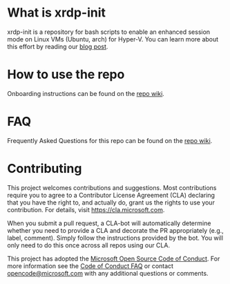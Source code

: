 # What is xrdp-init
xrdp-init is a repository for bash scripts to enable an enhanced session mode on Linux VMs (Ubuntu, arch) for Hyper-V. You can learn more about this effort by reading our [blog post](https://blogs.technet.microsoft.com/virtualization/2018/02/28/sneak-peek-taking-a-spin-with-enhanced-linux-vms/).

# How to use the repo
Onboarding instructions can be found on the [repo wiki]().

# FAQ
Frequently Asked Questions for this repo can be found on the [repo wiki]().

# Contributing

This project welcomes contributions and suggestions.  Most contributions require you to agree to a
Contributor License Agreement (CLA) declaring that you have the right to, and actually do, grant us
the rights to use your contribution. For details, visit https://cla.microsoft.com.

When you submit a pull request, a CLA-bot will automatically determine whether you need to provide
a CLA and decorate the PR appropriately (e.g., label, comment). Simply follow the instructions
provided by the bot. You will only need to do this once across all repos using our CLA.

This project has adopted the [Microsoft Open Source Code of Conduct](https://opensource.microsoft.com/codeofconduct/).
For more information see the [Code of Conduct FAQ](https://opensource.microsoft.com/codeofconduct/faq/) or
contact [opencode@microsoft.com](mailto:opencode@microsoft.com) with any additional questions or comments.
